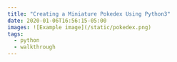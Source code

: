 ```yaml
---
title: "Creating a Miniature Pokedex Using Python3"
date: 2020-01-06T16:56:15-05:00
images: ![Example image](/static/pokedex.png)
tags: 
  - python
  - walkthrough
---
```

